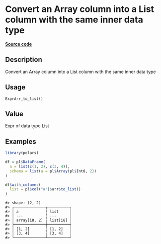 

# Convert an Array column into a List column with the same inner data type

[**Source code**](https://github.com/pola-rs/r-polars/tree/main/R/expr__array.R#L291)

## Description

Convert an Array column into a List column with the same inner data type

## Usage

<pre><code class='language-R'>ExprArr_to_list()
</code></pre>

## Value

Expr of data type List

## Examples

``` r
library(polars)

df = pl$DataFrame(
  a = list(c(1, 2), c(3, 4)),
  schema = list(a = pl$Array(pl$Int8, 2))
)

df$with_columns(
  list = pl$col("a")$arr$to_list()
)
```

    #> shape: (2, 2)
    #> ┌──────────────┬──────────┐
    #> │ a            ┆ list     │
    #> │ ---          ┆ ---      │
    #> │ array[i8, 2] ┆ list[i8] │
    #> ╞══════════════╪══════════╡
    #> │ [1, 2]       ┆ [1, 2]   │
    #> │ [3, 4]       ┆ [3, 4]   │
    #> └──────────────┴──────────┘
